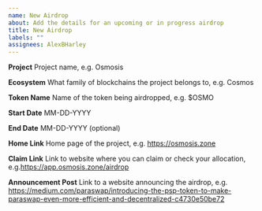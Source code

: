 ```yaml
---
name: New Airdrop
about: Add the details for an upcoming or in progress airdrop
title: New Airdrop
labels: ""
assignees: AlexBHarley
---
```


**Project**
Project name, e.g. Osmosis

**Ecosystem**
What family of blockchains the project belongs to, e.g. Cosmos

**Token Name**
Name of the token being airdropped, e.g. $OSMO

**Start Date**
MM-DD-YYYY

**End Date**
MM-DD-YYYY (optional)

**Home Link**
Home page of the project, e.g. https://osmosis.zone

**Claim Link**
Link to website where you can claim or check your allocation, e.g.https://app.osmosis.zone/airdrop

**Announcement Post**
Link to a website announcing the airdrop, e.g. https://medium.com/paraswap/introducing-the-psp-token-to-make-paraswap-even-more-efficient-and-decentralized-c4730e50be72
